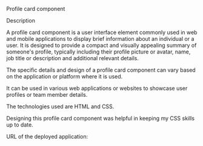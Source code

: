Profile card component

Description

A profile card component is a user interface element commonly used in web and mobile applications to display brief information about an individual or a user. It is designed to provide a compact and visually appealing summary of someone's profile, typically including their profile picture or avatar, name, job title or description and additional relevant details. 

The specific details and design of a profile card component can vary based on the application or platform where it is used.

It can be used in various web applications or websites to showcase user profiles or team member details.

The technologies used are HTML and CSS.

Designing this profile card component was helpful in keeping my CSS skills up to date.

URL of the deployed application: 
